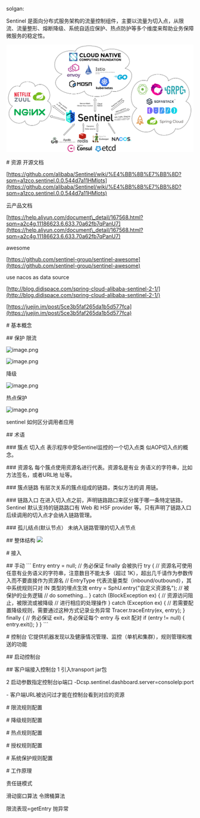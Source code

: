 solgan:

Sentinel 是面向分布式服务架构的流量控制组件，主要以流量为切入点，从限流、流量整形、熔断降级、系统自适应保护、热点防护等多个维度来帮助业务保障微服务的稳定性。

![](https://raw.githubusercontent.com/alibaba/Sentinel/master/doc/image/sentinel-opensource-eco-landscape-en.png#align=left&display=inline&height=1924&margin=%5Bobject%20Object%5D&originHeight=1924&originWidth=3355&status=done&style=none&width=3355)

\# 资源
开源文档

[https://github.com/alibaba/Sentinel/wiki/%E4%BB%8B%E7%BB%8D?spm=a1zco.sentinel.0.0.544d7a11HMlots](https://github.com/alibaba/Sentinel/wiki/%E4%BB%8B%E7%BB%8D?spm=a1zco.sentinel.0.0.544d7a11HMlots)

云产品文档

[https://help.aliyun.com/document\_detail/167568.html?spm=a2c4g.11186623.6.633.70a62fb7qPanU7](https://help.aliyun.com/document\_detail/167568.html?spm=a2c4g.11186623.6.633.70a62fb7qPanU7)

awesome

[https://github.com/sentinel-group/sentinel-awesome](https://github.com/sentinel-group/sentinel-awesome)

use nacos as data source

[http://blog.didispace.com/spring-cloud-alibaba-sentinel-2-1/](http://blog.didispace.com/spring-cloud-alibaba-sentinel-2-1/)

[https://juejin.im/post/5ce3b5faf265da1b5d577fca](https://juejin.im/post/5ce3b5faf265da1b5d577fca)

\# 基本概念

\## 保护
限流

![image.png](1595986437835-df1c70bc-aac2-4dd7-8efc-568d3588aff2.png)

![image.png](1595986777333-dadc5c0a-2234-465b-a99b-80f86f56beb8.png)

降级

![image.png](1595986409677-46e780f9-08b9-412a-8586-c0ec4300ea39.png)

热点保护

![image.png](1595986494283-61777ae1-e840-44d2-b20a-453624fc952f.png)

sentinel 如何区分调用者应用

\## 术语

\### 簇点 切入点
 表示程序中受Sentinel监控的一个切入点类 似AOP切入点的概念。

\### 资源名
 每个簇点使用资源名进行代表。资源名是有业 务语义的字符串，比如方法签名，或者URL地 址等。

\### 簇点链路
 有层次关系的簇点组成的链路，类似方法的调 用链。

\### 链路入口
在进入切入点之前，声明链路路口来区分属于哪一条特定链路，Sentinel 默认支持的链路路口有 Web 和 HSF provider 等。只有声明了链路入口后续调用的切入点才会纳入链路管理。

\### 孤儿结点(默认节点）
未纳入链路管理的切入点节点

\## 整体结构
![](1595986055119-73315292-ed2d-4917-8d6f-41cd9a487a10.png)

\# 接入

\## 手动
\`\`\`
Entry entry = null;
// 务必保证 finally 会被执行
try {
 // 资源名可使用任意有业务语义的字符串，注意数目不能太多（超过 1K），超出几千请作为参数传入而不要直接作为资源名
 // EntryType 代表流量类型（inbound/outbound），其中系统规则只对 IN 类型的埋点生效
 entry = SphU.entry("自定义资源名");
 // 被保护的业务逻辑
 // do something...
} catch (BlockException ex) {
 // 资源访问阻止，被限流或被降级
 // 进行相应的处理操作
} catch (Exception ex) {
 // 若需要配置降级规则，需要通过这种方式记录业务异常
 Tracer.traceEntry(ex, entry);
} finally {
 // 务必保证 exit，务必保证每个 entry 与 exit 配对
 if (entry != null) {
 entry.exit();
 }
}
\`\`\`

\# 控制台
它提供机器发现以及健康情况管理、监控（单机和集群），规则管理和推送的功能

\## 启动控制台

\## 客户端接入控制台
1 引入transport jar包

2 启动参数指定控制台ip端口 -Dcsp.sentinel.dashboard.server=consoleIp:port

\- 客户端URL被访问过才能在控制台看到对应的资源

\# 限流规则配置

\# 降级规则配置

\# 热点规则配置

\# 授权规则配置

\# 系统保护规则配置

\# 工作原理

责任链模式

滑动窗口算法 令牌桶算法

限流表现=getEntry 抛异常